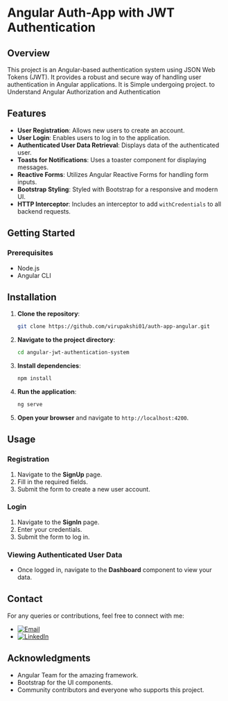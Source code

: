 # Angular Auth-App with JWT Authentication 

## Overview

This project is an Angular-based authentication system using JSON Web Tokens (JWT). It provides a robust and secure way of handling user authentication in Angular applications.
It is Simple undergoing project. to Understand Angular Authorization and Authentication 

## Features

- **User Registration**: Allows new users to create an account.
- **User Login**: Enables users to log in to the application.
- **Authenticated User Data Retrieval**: Displays data of the authenticated user.
- **Toasts for Notifications**: Uses a toaster component for displaying messages.
- **Reactive Forms**: Utilizes Angular Reactive Forms for handling form inputs.
- **Bootstrap Styling**: Styled with Bootstrap for a responsive and modern UI.
- **HTTP Interceptor**: Includes an interceptor to add `withCredentials` to all backend requests.

## Getting Started

### Prerequisites

- Node.js
- Angular CLI

## Installation

1. **Clone the repository**:
   ```bash
   git clone https://github.com/virupakshi01/auth-app-angular.git
   ```

2. **Navigate to the project directory**:
   ```bash
   cd angular-jwt-authentication-system
   ```

3. **Install dependencies**:
   ```bash
   npm install
   ```

4. **Run the application**:
   ```bash
   ng serve
   ```

5. **Open your browser** and navigate to `http://localhost:4200`.

## Usage

### Registration

1. Navigate to the **SignUp** page.
2. Fill in the required fields.
3. Submit the form to create a new user account.

### Login

1. Navigate to the **SignIn** page.
2. Enter your credentials.
3. Submit the form to log in.

### Viewing Authenticated User Data

- Once logged in, navigate to the **Dashboard** component to view your data.

## Contact

For any queries or contributions, feel free to connect with me:

- [![Email](https://img.shields.io/badge/Email-virupakshbm01%40gmail.com-blue)](mailto:virupakshbm01@gmail.com)
- [![LinkedIn](https://img.shields.io/badge/LinkedIn-Virupakshi-blue)](https://www.linkedin.com/in/virupakshi-mathapati/)

## Acknowledgments

- Angular Team for the amazing framework.
- Bootstrap for the UI components.
- Community contributors and everyone who supports this project.
